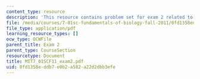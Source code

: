 ```yaml
---
content_type: resource
description: 'This resource contains problem set for exam 2 related to molecular biology. '
file: /media/courses/7-01sc-fundamentals-of-biology-fall-2011/0fd1358eddb7e0b2a582a22d2dbb3efe_MIT7_01SCF11_exam2.pdf
file_type: application/pdf
learning_resource_types: []
ocw_type: OCWFile
parent_title: Exam 2
parent_type: CourseSection
resourcetype: Document
title: MIT7_01SCF11_exam2.pdf
uid: 0fd1358e-ddb7-e0b2-a582-a22d2dbb3efe
---
```

